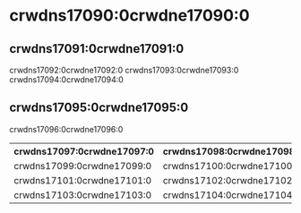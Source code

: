 # crwdns17090:0crwdne17090:0

## crwdns17091:0crwdne17091:0

crwdns17092:0crwdne17092:0 crwdns17093:0crwdne17093:0 crwdns17094:0crwdne17094:0

## crwdns17095:0crwdne17095:0

crwdns17096:0crwdne17096:0

<table>
  <tr>
    <th>crwdns17097:0crwdne17097:0</th>
    <th>crwdns17098:0crwdne17098:0</th>
  </tr>
  <tr>
    <td>crwdns17099:0crwdne17099:0</td>
    <td>crwdns17100:0crwdne17100:0</td>
  </tr>
  <tr>
    <td>crwdns17101:0crwdne17101:0</td>
    <td>crwdns17102:0crwdne17102:0</td>
  </tr>
  <tr>
    <td>crwdns17103:0crwdne17103:0</td>
    <td>crwdns17104:0crwdne17104:0</td>
  </tr>
</table>

